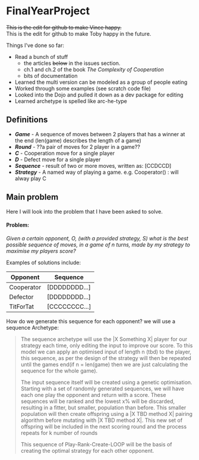 # FinalYearProject

~~This is the edit for github to make Vince happy.~~ <br>
This is the edit for github to make Toby happy in the future.
 
Things I've done so far:
- Read a bunch of stuff
    - the articles ~~below~~ in the issues section.
    - ch.1 and ch.2 of the book *The Complexity of Cooperation*
    - bits of documentation
- Learned the multi version can be modeled as a group of people eating 
- Worked through some examples (see scratch code file)
- Looked into the Dojo and pulled it down as a dev package for editing
- Learned archetype is spelled like arc-he-type

## Definitions
* ___Game___ - A sequence of moves between 2 players that has a winner at the end (len(game) describes the length of 
a game)
* ___Round___ - ??a pair of moves for 2 player in a game??
* ___C___ - Cooperation move for a single player
* ___D___ - Defect move for a single player
* ___Sequence___ - result of two or more moves, written as: [CCDCCD]
* ___Strategy___ - A named way of playing a game. e.g. Cooperator() : will alway play C


## Main problem
Here I will look into the problem that I have been asked to solve.
#### Problem:
*Given a certain opponent, O, (with a provided strategy, S) what is the best possible sequence of moves, in a game of n 
turns, made by my strategy to maximise my players score?*

Examples of solutions include:

Opponent  | Sequence
----------|---------
Cooperator| [DDDDDDDD...]
Defector  | [DDDDDDDD...]
TitForTat | [CCCCCCCC...]


How do we generate this sequence for each opponent?  we will use a sequence Archetype:

>The sequence archetype will use the |X Something X| player for our strategy each time, only editing the 
 input to improve our score. To this model we can apply an optimised input of length n (tbd) to the player, this 
 sequence, as per the design of the strategy will then be repeated until the games end(if n = len(game) then we are
 just calculating the sequence for the whole game). 
>
>The input sequence itself will be created using a genetic optimisation. Starting with a set of randomly generated 
 sequences, we will have each one play the opponent and return with a score. These sequences will be ranked and the 
 lowest x% will be discarded, resulting in a fitter, but smaller, population than before. This smaller population will
 then create offspring using a |X TBD method X| pairing algorithm before mutating with |X TBD method X|. This new set
 of offspring will be included in the next scoring round and the process repeats for k number of rounds
>
>This sequence of Play-Rank-Create-LOOP will be the basis of creating the optimal strategy for each other opponent. 
